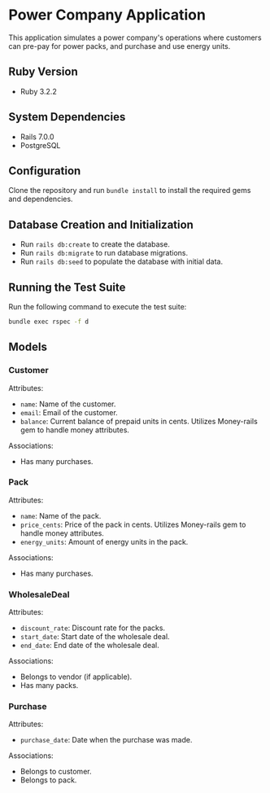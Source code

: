 # Power Company Application

This application simulates a power company's operations where customers can pre-pay for power packs, and purchase and use energy units.

## Ruby Version
- Ruby 3.2.2

## System Dependencies

- Rails 7.0.0
- PostgreSQL

## Configuration

Clone the repository and run `bundle install` to install the required gems and dependencies.

## Database Creation and Initialization

- Run `rails db:create` to create the database.
- Run `rails db:migrate` to run database migrations.
- Run `rails db:seed` to populate the database with initial data.

## Running the Test Suite

Run the following command to execute the test suite:

```bash
bundle exec rspec -f d
```

## Models
### Customer

Attributes:
* `name`: Name of the customer.
* `email`: Email of the customer.
* `balance`: Current balance of prepaid units in cents. Utilizes Money-rails gem to handle money attributes.

Associations:

* Has many purchases.

### Pack

Attributes:

* `name`: Name of the pack.
* `price_cents`: Price of the pack in cents. Utilizes Money-rails gem to handle money attributes.
* `energy_units`: Amount of energy units in the pack.

Associations:
* Has many purchases.

### WholesaleDeal

Attributes:
* `discount_rate`: Discount rate for the packs.
* `start_date`: Start date of the wholesale deal.
* `end_date`: End date of the wholesale deal.

Associations:
* Belongs to vendor (if applicable).
* Has many packs.

### Purchase

Attributes:

* `purchase_date`: Date when the purchase was made.

Associations:

* Belongs to customer.
* Belongs to pack.

